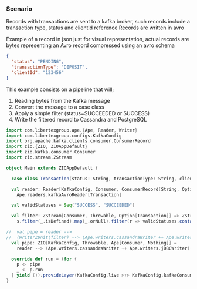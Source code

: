 ### Scenario
Records with transactions are sent to a kafka broker, such records include a transaction type, status and clientId reference
Records are written in avro

Example of a record in json just for visual representation, actual records are bytes representing an Avro record compressed using an avro schema

```json
{
  "status": "PENDING",
  "transactionType": "DEPOSIT",
  "clientId": "123456"
}
```

This example consists on a pipeline that will; 
1. Reading bytes from the Kafka message 
2. Convert the message to a case class
3. Apply a simple filter (status=SUCCEEDED or SUCCESS)
4. Write the filtered record to Cassandra and PostgreSQL

```scala
import com.libertexgroup.ape.{Ape, Reader, Writer}
import com.libertexgroup.configs.KafkaConfig
import org.apache.kafka.clients.consumer.ConsumerRecord
import zio.{ZIO, ZIOAppDefault}
import zio.kafka.consumer.Consumer
import zio.stream.ZStream

object Main extends ZIOAppDefault {

  case class Transaction(status: String, transactionType: String, clientId: String)

  val reader: Reader[KafkaConfig, Consumer, ConsumerRecord[String, Option[Transaction]]] =
    Ape.readers.kafkaAvroReader[Transaction]

  val validStatuses = Seq("SUCCESS", "SUCCEEDED")

  val filter: ZStream[Consumer, Throwable, Option[Transaction]] => ZStream[Consumer, Throwable, Transaction] = s =>
    s.filter(_.isDefined).map(_.orNull).filter(r => validStatuses.contains(r.status))

//  val pipe = reader --> 
//  (WriterZUnit(filter) --> (Ape.writers.cassandraWriter ++ Ape.writers.jDBCWriter))
  val pipe: ZIO[KafkaConfig, Throwable, Ape[Consumer, Nothing]] = 
    reader --> (Ape.writers.cassandraWriter ++ Ape.writers.jDBCWriter)

  override def run = (for {
    p <- pipe
    _ <- p.run
  } yield ()).provideLayer(KafkaConfig.live >+> KafkaConfig.kafkaConsumer)
}
```